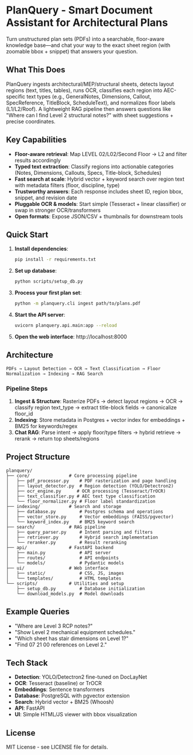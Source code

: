 # PlanQuery - Smart Document Assistant for Architectural Plans

Turn unstructured plan sets (PDFs) into a searchable, floor-aware knowledge base—and chat your way to the exact sheet region (with zoomable bbox + snippet) that answers your question.

## What This Does

PlanQuery ingests architectural/MEP/structural sheets, detects layout regions (text, titles, tables), runs OCR, classifies each region into AEC-specific text types (e.g., GeneralNotes, Dimensions, Callout, SpecReference, TitleBlock, ScheduleText), and normalizes floor labels (L1/L2/Roof). A lightweight RAG pipeline then answers questions like "Where can I find Level 2 structural notes?" with sheet suggestions + precise coordinates.

## Key Capabilities

- **Floor-aware retrieval**: Map LEVEL 02/L02/Second Floor → L2 and filter results accordingly
- **Typed text extraction**: Classify regions into actionable categories (Notes, Dimensions, Callouts, Specs, Title-block, Schedules)
- **Fast search at scale**: Hybrid vector + keyword search over region text with metadata filters (floor, discipline, type)
- **Trustworthy answers**: Each response includes sheet ID, region bbox, snippet, and revision date
- **Pluggable OCR & models**: Start simple (Tesseract + linear classifier) or swap in stronger OCR/transformers
- **Open formats**: Expose JSON/CSV + thumbnails for downstream tools

## Quick Start

1. **Install dependencies**:
   ```bash
   pip install -r requirements.txt
   ```

2. **Set up database**:
   ```bash
   python scripts/setup_db.py
   ```

3. **Process your first plan set**:
   ```bash
   python -m planquery.cli ingest path/to/plans.pdf
   ```

4. **Start the API server**:
   ```bash
   uvicorn planquery.api.main:app --reload
   ```

5. **Open the web interface**: http://localhost:8000

## Architecture

```
PDFs → Layout Detection → OCR → Text Classification → Floor Normalization → Indexing → RAG Search
```

### Pipeline Steps
1. **Ingest & Structure**: Rasterize PDFs → detect layout regions → OCR → classify region text_type → extract title-block fields → canonicalize floor_id
2. **Indexing**: Store metadata in Postgres + vector index for embeddings + BM25 for keywords/regex
3. **Chat RAG**: Parse intent → apply floor/type filters → hybrid retrieve → rerank → return top sheets/regions

## Project Structure

```
planquery/
├── core/               # Core processing pipeline
│   ├── pdf_processor.py    # PDF rasterization and page handling
│   ├── layout_detector.py  # Region detection (YOLO/Detectron2)
│   ├── ocr_engine.py      # OCR processing (Tesseract/TrOCR)
│   ├── text_classifier.py # AEC text type classification
│   └── floor_normalizer.py # Floor label standardization
├── indexing/           # Search and storage
│   ├── database.py         # Postgres schema and operations
│   ├── vector_store.py     # Vector embeddings (FAISS/pgvector)
│   └── keyword_index.py    # BM25 keyword search
├── search/             # RAG pipeline
│   ├── query_parser.py     # Intent parsing and filters
│   ├── retriever.py        # Hybrid search implementation
│   └── reranker.py         # Result reranking
├── api/                # FastAPI backend
│   ├── main.py             # API server
│   ├── routes/             # API endpoints
│   └── models/             # Pydantic models
├── ui/                 # Web interface
│   ├── static/             # CSS, JS, images
│   └── templates/          # HTML templates
└── scripts/            # Utilities and setup
    ├── setup_db.py         # Database initialization
    └── download_models.py  # Model downloads
```

## Example Queries

- "Where are Level 3 RCP notes?"
- "Show Level 2 mechanical equipment schedules."
- "Which sheet has stair dimensions on Level 1?"
- "Find 07 21 00 references on Level 2."

## Tech Stack

- **Detection**: YOLO/Detectron2 fine-tuned on DocLayNet
- **OCR**: Tesseract (baseline) or TrOCR
- **Embeddings**: Sentence transformers
- **Database**: PostgreSQL with pgvector extension
- **Search**: Hybrid vector + BM25 (Whoosh)
- **API**: FastAPI
- **UI**: Simple HTML/JS viewer with bbox visualization

## License

MIT License - see LICENSE file for details.
